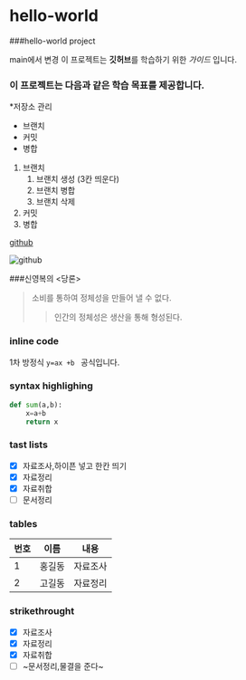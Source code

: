 # hello-world
###hello-world project

main에서 변경
이 프로젝트는 **깃허브**를 학습하기 위한 *가이드* 입니다.
### 이 프로젝트는 다음과 같은 학습 목표를 제공합니다.
*저장소 관리
 * 브랜치
 * 커밋
 * 병합

1. 브랜치
   1. 브랜치 생성 (3칸 띄운다)
   1. 브랜치 병합
   1. 브랜치 삭제
1. 커밋
1. 병합

[github](https://github.com)

![github](https://github.com/image/logo.jpg)

###신영복의 <당론>
>소비를 통하여 정체성을 만들어 낼 수 없다.
>>인간의 정체성은 생산을 통해 형성된다.

### inline code
1차 방정식 `y=ax +b ` 공식입니다.

### syntax highlighing
```python
def sum(a,b):
    x=a+b
    return x
```

### tast lists
- [x] 자료조사,하이픈 넣고 한칸 띄기
- [x] 자료정리
- [x] 자료취합
- [ ] 문서정리

### tables
번호| 이름 | 내용
--|  --| --
1 | 홍길동 | 자료조사
2 | 고길동 | 자료정리

### strikethrought
- [x] 자료조사
- [x] 자료정리
- [x] 자료취합
- [ ] ~문서정리,물결을 준다~
